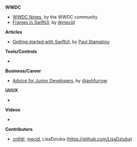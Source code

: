 **WWDC**

* [WWDC Notes](https://wwdcnotes.com/), by the WWDC community
* [Frames in SwiftUI](https://swiftwithmajid.com/2021/06/02/frames-in-swiftui/), by [@mecid](https://twitter.com/mecid)

**Articles**

* [Getting started with SwiftUI](https://paulstamatiou.com/getting-started-with-swiftui/), by [Paul Stamatiou](https://twitter.com/Stammy)

**Tools/Controls**

* 

**Business/Career**

* [Advice for Junior Developers](https://ashfurrow.com/blog/advice-for-junior-developers/), by [@ashfurrow](https://twitter.com/ashfurrow)

**UI/UX**

* 

**Videos**

* 

**Contributors**

* [zntfdr](https://github.com/zntfdr), [mecid](https://github.com/mecid), LisaDziuba (https://github.com/LisaDziuba)
